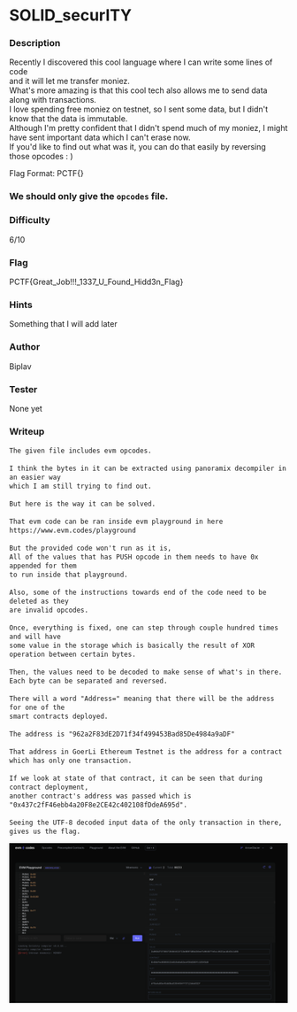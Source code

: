 # SOLID_securITY

### Description

Recently I discovered this cool language where I can write some lines of code  
and it will let me transfer moniez.  
What's more amazing is that this cool tech also allows me to send data along with transactions.  
I love spending free moniez on testnet, so I sent some data, but I didn't know that the data is immutable.  
Although I'm pretty confident that I didn't spend much of my moniez, I might have sent important data which I can't erase now.  
If you'd like to find out what was it, you can do that easily by reversing those opcodes : ) 

Flag Format: PCTF{}


### We should only give the `opcodes` file.

### Difficulty 

6/10

### Flag

PCTF{Great_Job!!!_1337_U_Found_Hidd3n_Flag}

### Hints
Something that I will add later

### Author
Biplav

### Tester
None yet

### Writeup
```
The given file includes evm opcodes.  

I think the bytes in it can be extracted using panoramix decompiler in an easier way  
which I am still trying to find out.

But here is the way it can be solved.

That evm code can be ran inside evm playground in here  
https://www.evm.codes/playground

But the provided code won't run as it is,
All of the values that has PUSH opcode in them needs to have 0x appended for them  
to run inside that playground.

Also, some of the instructions towards end of the code need to be deleted as they  
are invalid opcodes.

Once, everything is fixed, one can step through couple hundred times and will have   
some value in the storage which is basically the result of XOR operation between certain bytes.    
  
Then, the values need to be decoded to make sense of what's in there.  
Each byte can be separated and reversed.  

There will a word "Address=" meaning that there will be the address for one of the  
smart contracts deployed.  

The address is "962a2F83dE2D71f34f499453Bad85De4984a9aDF"  

That address in GoerLi Ethereum Testnet is the address for a contract which has only one transaction.  

If we look at state of that contract, it can be seen that during contract deployment,  
another contract's address was passed which is "0x437c2fF46ebb4a20F8e2CE42c402108fDdeA695d".  

Seeing the UTF-8 decoded input data of the only transaction in there, gives us the flag.   
```
![Storage](evm_storage_stack.png)  
